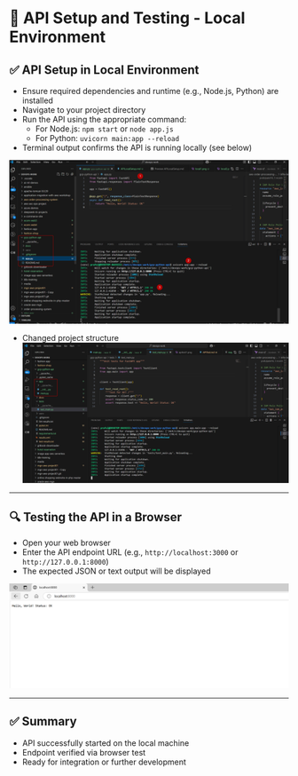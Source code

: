 # 📘 API Setup and Testing - Local Environment

## ✅ API Setup in Local Environment

- Ensure required dependencies and runtime (e.g., Node.js, Python) are installed
- Navigate to your project directory
- Run the API using the appropriate command:
  - For Node.js: `npm start` or `node app.js`
  - For Python: `uvicorn main:app --reload`
- Terminal output confirms the API is running locally (see below)

![alt text](images/local1.png)

- Changed project structure
![alt text](images/local3.png)

---

## 🔍 Testing the API in a Browser

- Open your web browser
- Enter the API endpoint URL (e.g., `http://localhost:3000` or `http://127.0.0.1:8000`)
- The expected JSON or text output will be displayed

![alt text](images/local2.png)

---

## ✅ Summary

- API successfully started on the local machine
- Endpoint verified via browser test
- Ready for integration or further development
